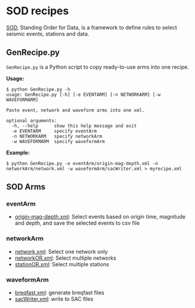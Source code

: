 # SOD recipes

[SOD](http://www.seis.sc.edu/sod/), Standing Order for Data, is a framework to define rules to select seismic events, stations and data.

## GenRecipe.py

`GenRecipe.py` is a Python script to copy ready-to-use arms into one recipe.

**Usage:**
```
$ python GenRecipe.py -h
usage: GenRecipe.py [-h] [-e EVENTARM] [-n NETWORKARM] [-w WAVEFORMARM]

Paste event, network and waveform arms into one xml.

optional arguments:
  -h, --help      show this help message and exit
  -e EVENTARM     specify eventArm
  -n NETWORKARM   specify networkArm
  -w WAVEFORMARM  specify waveformArm
```

**Example:**
```
$ python GenRecipe.py -e eventArm/origin-mag-depth.xml -n networkArm/network.xml -w waveformArm/sacWriter.xml > myrecipe.xml
```

## SOD Arms

### eventArm

- [origin-mag-depth.xml](eventArm/origin-mag-depth.xml): Select events based on origin time, magnitude and depth, and save the selected events to csv file

### networkArm

- [network.xml](networkArm/network.xml): Select one network only
- [networkOR.xml](networkArm/networkOR.xml): Select multiple networks
- [stationOR.xml](networkArm/stationOR.xml): Select multiple stations

### waveformArm

- [breqfast.xml](waveformArm/breqfast.xml): generate breqfast files
- [sacWriter.xml](waveformArm/sacWriter.xml): write to SAC files
